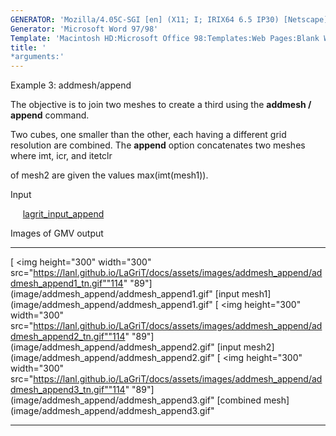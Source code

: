 ```yaml
---
GENERATOR: 'Mozilla/4.05C-SGI [en] (X11; I; IRIX64 6.5 IP30) [Netscape]'
Generator: 'Microsoft Word 97/98'
Template: 'Macintosh HD:Microsoft Office 98:Templates:Web Pages:Blank Web Page'
title: '
*arguments:'
---
```


 Example 3: addmesh/append

 The objective is to join two meshes to create a third using the
 **addmesh / append** command.

 Two cubes, one smaller than the other, each having a different grid
 resolution are combined. The **append** option concatenates two meshes
 where imt, icr, and itetclr

 of mesh2 are given the values max(imt(mesh1)).

 Input

      [lagrit\_input\_append](../lagrit_input_append)

 Images of GMV output

   --------------------------------------------------------------------------------------------------------------------------------------------------------------------------------- -------------------------------------------------------------------------------------------------------------------------------------------------------------------------------
   [
<img height="300" width="300" src="https://lanl.github.io/LaGriT/docs/assets/images/addmesh_append/addmesh_append1_tn.gif""114" "89"](image/addmesh_append/addmesh_append1.gif" [input mesh1](image/addmesh_append/addmesh_append1.gif"     [
<img height="300" width="300" src="https://lanl.github.io/LaGriT/docs/assets/images/addmesh_append/addmesh_append2_tn.gif""114" "89"](image/addmesh_append/addmesh_append2.gif" [input mesh2](image/addmesh_append/addmesh_append2.gif"
   [
<img height="300" width="300" src="https://lanl.github.io/LaGriT/docs/assets/images/addmesh_append/addmesh_append3_tn.gif""114" "89"](image/addmesh_append/addmesh_append3.gif" [combined mesh](image/addmesh_append/addmesh_append3.gif"   
   --------------------------------------------------------------------------------------------------------------------------------------------------------------------------------- -------------------------------------------------------------------------------------------------------------------------------------------------------------------------------


